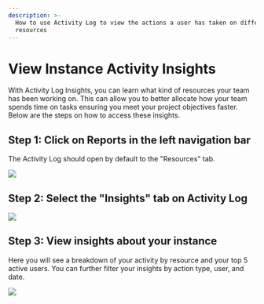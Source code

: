 ```yaml
---
description: >-
  How to use Activity Log to view the actions a user has taken on different
  resources
---
```


# View Instance Activity Insights

With Activity Log Insights, you can learn what kind of resources your team has been working on. This can allow you to better allocate how your team spends time on tasks ensuring you meet your project objectives faster. Below are the steps on how to access these insights.&#x20;

## Step 1: Click on Reports in the left navigation bar

The Activity Log should open by default to the "Resources" tab.

![](https://t20654803.p.clickup-attachments.com/t20654803/414b5728-797c-4c5f-9b2d-f6472b68b041/Screen%20Shot%202022-08-07%20at%2012.33.39%20PM.png)

## Step 2: Select the "Insights" tab on Activity Log

![](https://t20654803.p.clickup-attachments.com/t20654803/593fceb1-dd33-4b4f-9fa4-1ccc2be7d990/Screen%20Shot%202022-08-07%20at%204.52.07%20PM.png)

## Step 3: View insights about your instance

Here you will see a breakdown of your activity by resource and your top 5 active users. You can further filter your insights by action type, user, and date.

![](https://t20654803.p.clickup-attachments.com/t20654803/251a4589-2d12-4a5a-8c45-69a235122dc8/insights%20page.png)
